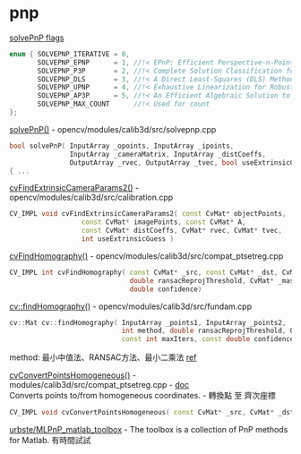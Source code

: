 # pnp

[solvePnP flags](https://github.com/opencv/opencv/blob/10ba6a93a6fee952fb7812b28989eb209d4f49a1/modules/calib3d/include/opencv2/calib3d.hpp#L235)
```c++
enum { SOLVEPNP_ITERATIVE = 0,
       SOLVEPNP_EPNP      = 1, //!< EPnP: Efficient Perspective-n-Point Camera Pose Estimation @cite lepetit2009epnp
       SOLVEPNP_P3P       = 2, //!< Complete Solution Classification for the Perspective-Three-Point Problem @cite gao2003complete
       SOLVEPNP_DLS       = 3, //!< A Direct Least-Squares (DLS) Method for PnP  @cite hesch2011direct
       SOLVEPNP_UPNP      = 4, //!< Exhaustive Linearization for Robust Camera Pose and Focal Length Estimation @cite penate2013exhaustive
       SOLVEPNP_AP3P      = 5, //!< An Efficient Algebraic Solution to the Perspective-Three-Point Problem @cite Ke17
       SOLVEPNP_MAX_COUNT      //!< Used for count
};
```

[solvePnP()](https://github.com/opencv/opencv/blob/7dc88f26f24fa3fd564a282b2438c3ac0263cd2f/modules/calib3d/src/solvepnp.cpp#L56)  - opencv/modules/calib3d/src/solvepnp.cpp  
```c++
bool solvePnP( InputArray _opoints, InputArray _ipoints,
               InputArray _cameraMatrix, InputArray _distCoeffs,
               OutputArray _rvec, OutputArray _tvec, bool useExtrinsicGuess, int flags )
{ ...
```

[cvFindExtrinsicCameraParams2()](https://github.com/opencv/opencv/blob/e268fdc0ed89be11ce2e6d7a8832254fc4b67ccc/modules/calib3d/src/calibration.cpp#L969) - opencv/modules/calib3d/src/calibration.cpp  
```c++
CV_IMPL void cvFindExtrinsicCameraParams2( const CvMat* objectPoints,
                  const CvMat* imagePoints, const CvMat* A,
                  const CvMat* distCoeffs, CvMat* rvec, CvMat* tvec,
                  int useExtrinsicGuess )
```

[cvFindHomography()](https://github.com/opencv/opencv/blob/c0cde75d544122d25634241c88fc84edcb23eccb/modules/calib3d/src/compat_ptsetreg.cpp#L331) - opencv/modules/calib3d/src/compat_ptsetreg.cpp  
```c++
CV_IMPL int cvFindHomography( const CvMat* _src, const CvMat* _dst, CvMat* __H, int method,
                              double ransacReprojThreshold, CvMat* _mask, int maxIters,
                              double confidence)
```

[cv::findHomography()](https://github.com/opencv/opencv/blob/e268fdc0ed89be11ce2e6d7a8832254fc4b67ccc/modules/calib3d/src/fundam.cpp#L350) - opencv/modules/calib3d/src/fundam.cpp  
```c++
cv::Mat cv::findHomography( InputArray _points1, InputArray _points2,
                            int method, double ransacReprojThreshold, OutputArray _mask,
                            const int maxIters, const double confidence)
```
method: 最小中值法、RANSAC方法、最小二乘法 [ref](https://blog.csdn.net/luoshixian099/article/details/50217655)   

[cvConvertPointsHomogeneous()](https://github.com/opencv/opencv/blob/c0cde75d544122d25634241c88fc84edcb23eccb/modules/calib3d/src/compat_ptsetreg.cpp#L432) - modules/calib3d/src/compat_ptsetreg.cpp - [doc](https://docs.opencv.org/2.4/modules/calib3d/doc/camera_calibration_and_3d_reconstruction.html#convertpointshomogeneous)  
Converts points to/from homogeneous coordinates. - 轉換點 至 齊次座標
```c++
CV_IMPL void cvConvertPointsHomogeneous( const CvMat* _src, CvMat* _dst )
```

[urbste/MLPnP_matlab_toolbox](https://github.com/urbste/MLPnP_matlab_toolbox) - The toolbox is a collection of PnP methods for Matlab. 有時間試試 
